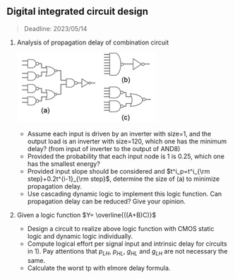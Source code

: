 ## Digital integrated circuit design  

> Deadline: 2023/05/14  

1. Analysis of propagation delay of combination circuit

   ![题目一](images/题目一.png)

   - Assume each input is driven by an inverter with size=1, and the output load is an inverter with size=120, which one has the minimum delay? (from input of inverter to the output of AND8)
   - Provided the probability that each input node is 1 is 0.25, which one has the smallest energy?
   - Provided input slope should be considered and $t^i_p=t^i_{\rm step}+0.2t^{i-1}_{\rm step}$, determine the size of (a) to minimize propagation delay.
   - Use cascading dynamic logic to implement this logic function. Can propagation delay can be reduced? Give your opinion.

2. Given a logic function  $Y=  \overline{((A+B)C)}$  

   - Design a circuit to realize above logic function with CMOS static logic and dynamic logic individually.
   - Compute logical effort per signal input and intrinsic delay for circuits in 1). Pay attentions that $p_{LH}$, $p_{HL}$, $g_{HL}$ and $g_{LH}$ are not necessary the same.
   - Calculate the worst tp with elmore delay formula.
